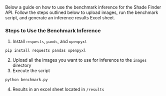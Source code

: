 Below a guide on how to use the benchmark inference for the Shade Finder API. Follow the steps outlined below to upload images, run the benchmark script, and generate an inference results Excel sheet.

### Steps to Use the Benchmark Inference

1. Install `requests`, `pands`, and `openpyxl`

```bash
pip install requests pandas openpyxl
```

2. Upload all the images you want to use for inference to the `images` directory
3. Execute the script

```bash
python benchmark.py 
```

4. Results in an excel sheet located in `/results`
